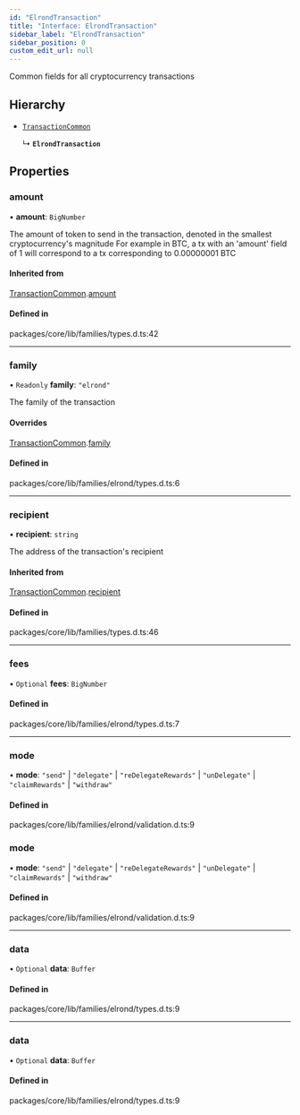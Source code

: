 ```yaml
---
id: "ElrondTransaction"
title: "Interface: ElrondTransaction"
sidebar_label: "ElrondTransaction"
sidebar_position: 0
custom_edit_url: null
---
```


Common fields for all cryptocurrency transactions

## Hierarchy

- [`TransactionCommon`](TransactionCommon.md)

  ↳ **`ElrondTransaction`**

## Properties

### amount

• **amount**: `BigNumber`

The amount of token to send in the transaction, denoted in the smallest cryptocurrency's magnitude
For example in BTC, a tx with an 'amount' field of 1 will correspond to a tx corresponding to 0.00000001 BTC

#### Inherited from

[TransactionCommon](TransactionCommon.md).[amount](TransactionCommon.md#amount)

#### Defined in

packages/core/lib/families/types.d.ts:42

___

### family

• `Readonly` **family**: ``"elrond"``

The family of the transaction

#### Overrides

[TransactionCommon](TransactionCommon.md).[family](TransactionCommon.md#family)

#### Defined in

packages/core/lib/families/elrond/types.d.ts:6

___

### recipient

• **recipient**: `string`

The address of the transaction's recipient

#### Inherited from

[TransactionCommon](TransactionCommon.md).[recipient](TransactionCommon.md#recipient)

#### Defined in

packages/core/lib/families/types.d.ts:46

___

### fees

• `Optional` **fees**: `BigNumber`

#### Defined in

packages/core/lib/families/elrond/types.d.ts:7

___

### mode

• **mode**: ``"send"`` \| ``"delegate"`` \| ``"reDelegateRewards"`` \| ``"unDelegate"`` \| ``"claimRewards"`` \| ``"withdraw"``

#### Defined in

packages/core/lib/families/elrond/validation.d.ts:9


### mode

• **mode**: ``"send"`` \| ``"delegate"`` \| ``"reDelegateRewards"`` \| ``"unDelegate"`` \| ``"claimRewards"`` \| ``"withdraw"``

#### Defined in

packages/core/lib/families/elrond/validation.d.ts:9

___

### data

• `Optional` **data**: `Buffer`

#### Defined in

packages/core/lib/families/elrond/types.d.ts:9

___

### data

• `Optional` **data**: `Buffer`

#### Defined in

packages/core/lib/families/elrond/types.d.ts:9